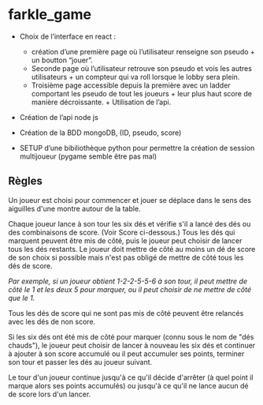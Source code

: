 # farkle_game

- Choix de l’interface en react : 
    - création d’une première page où l’utilisateur renseigne son pseudo + un boutton “jouer”. 
    - Seconde page où l’utilisateur retrouve son pseudo et vois les autres utilisateurs + un compteur qui va roll lorsque le lobby sera plein. 
    - Troisième page accessible depuis la première avec un ladder comportant les pseudo de tout les joueurs + leur plus haut score de manière décroissante. +                 Utilisation de l’api.
    
- Création de l’api node js

- Création de la BDD mongoDB, (ID, pseudo, score)

- SETUP d’une bibiliothèque python pour permettre la création de session multijoueur (pygame semble être pas mal)

## Règles ##

Un joueur est choisi pour commencer et jouer se déplace dans le sens des aiguilles d'une montre autour de la table.

Chaque joueur lance à son tour les six dés et vérifie s'il a lancé des dés ou des combinaisons de score. (Voir Score ci-dessous.) Tous les dés qui marquent peuvent être mis de côté, puis le joueur peut choisir de lancer tous les dés restants. Le joueur doit mettre de côté au moins un dé de score de son choix si possible mais n'est pas obligé de mettre de côté tous les dés de score.

_Par exemple, si un joueur obtient 1-2-2-5-5-6 à son tour, il peut mettre de côté le 1 et les deux 5 pour marquer, ou il peut choisir de ne mettre de côté que le 1._

Tous les dés de score qui ne sont pas mis de côté peuvent être relancés avec les dés de non score.

Si les six dés ont été mis de côté pour marquer (connu sous le nom de "dés chauds"), le joueur peut choisir de lancer à nouveau les six dés et continuer à ajouter à son score accumulé ou il peut accumuler ses points, terminer son tour et passer les dés au joueur suivant.

Le tour d'un joueur continue jusqu'à ce qu'il décide d'arrêter (à quel point il marque alors ses points accumulés) ou jusqu'à ce qu'il ne lance aucun dé de score lors d'un lancer.
